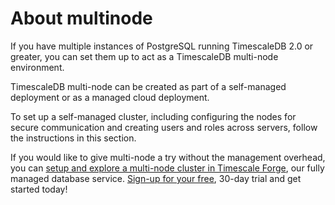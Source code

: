 # About multinode
If you have multiple instances of PostgreSQL running TimescaleDB 2.0 or greater,
you can set them up to act as a TimescaleDB multi-node environment.

TimescaleDB multi-node can be created as part of a self-managed deployment or as
a managed cloud deployment.

To set up a self-managed cluster, including configuring the nodes for secure
communication and creating users and roles across servers, follow the
instructions in this section.

If you would like to give multi-node a try  without the management overhead, you
can [setup and explore a multi-node cluster in Timescale
Forge][multi_node_forge],  our fully managed database
service. [Sign-up for your free](https://forge.timescale.com/signup), 30-day
trial and get started today!


[multi_node_forge]: /timescale-forge/:currentVersion:/forge-multi-node
